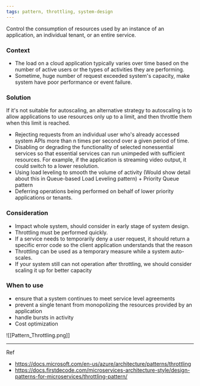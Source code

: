 ```yaml
---
tags: pattern, throttling, system-design
---
```


Control the consumption of resources used by an instance of an application, an individual tenant, or an entire service.

### Context 
 - The load on a cloud application typically varies over time based on the number of active users or the types of activities they are performing.
 - Sometime, huge number of request exceeded system's capacity, make system have poor performance or event failure.

### Solution
 If it's not suitable for autoscaling, an alternative strategy to autoscaling is to allow applications to use resources only up to a limit, and then throttle them when this limit is reached.

 - Rejecting requests from an individual user who's already accessed system APIs more than n times per second over a given period of time.
 - Disabling or degrading the functionality of selected nonessential services so that essential services can run unimpeded with sufficient resources. For example, if the application is streaming video output, it could switch to a lower resolution.
 - Using load leveling to smooth the volume of activity (Would show detail about this in  Queue-based Load Leveling pattern) + Priority Queue pattern
 - Deferring operations being performed on behalf of lower priority applications or tenants.

### Consideration
 - Impact whole system, should consider in early stage of system design.
 - Throttling must be performed quickly.
 - If a service needs to temporarily deny a user request, it should return a specific error code so the client application understands that the reason
 - Throttling can be used as a temporary measure while a system auto-scales.
 - If your system still can not operation after throttling, we should consider scaling it up for better capacity

### When to use
 - ensure that a system continues to meet service level agreements
 - prevent a single tenant from monopolizing the resources provided by an application
 - handle bursts in activity
 - Cost optimization

![[Pattern_Throttling.png]]

---
Ref
 - https://docs.microsoft.com/en-us/azure/architecture/patterns/throttling
 - https://docs.firstdecode.com/microservices-architecture-style/design-patterns-for-microservices/throttling-pattern/